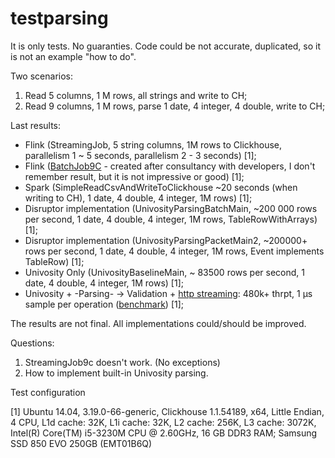 # testparsing

It is only tests.
No guaranties.
Code could be not accurate, duplicated, so it is not an example "how to do".

Two scenarios:

1. Read 5 columns, 1 M rows, all strings and write to CH;
1. Read 9 columns, 1 M rows, parse 1 date, 4 integer, 4 double, write to CH;

Last results:
* Flink (StreamingJob, 5 string columns, 1M rows to Clickhouse, parallelism 1 ~ 5 seconds, parallelism 2 - 3 seconds) [1];
* Flink (<a href="https://github.com/egorlitvinenko/testparsing/blob/master/test-flink/src/main/java/org/egorlitvinenko/testflink/BatchJob9C.java">BatchJob9C</a> - created after consultancy with developers, I don't remember result, but it is not impressive or good) [1];
* Spark (SimpleReadCsvAndWriteToClickhouse ~20 seconds (when writing to CH), 1 date, 4 double, 4 integer, 1M rows) [1];
* Disruptor implementation (UnivosityParsingBatchMain, ~200 000 rows per second, 1 date, 4 double, 4 integer, 1M rows, TableRowWithArrays) [1];
* Disruptor implementation (UnivosityParsingPacketMain2, ~200000+ rows per second, 1 date, 4 double, 4 integer, 1M rows, Event implements TableRow) [1];
* Univosity Only (UnivosityBaselineMain, ~ 83500 rows per second, 1 date, 4 double, 4 integer, 1M rows) [1];
* Univosity + -Parsing- -> Validation + <a href="https://github.com/egorlitvinenko/clickhouse-input-client">http streaming</a>: 480k+ thrpt,  1 µs sample per operation (<a href="https://github.com/egorlitvinenko/testparsing/blob/master/testdisruptor/src/main/java/org/egorlitvinenko/testdisruptor/clickhousestream/FromCreateToLoadBenchmark.java">benchmark</a>) [1];

The results are not final. All implementations could/should be improved.

Questions:

1. StreamingJob9c doesn't work. (No exceptions)
2. How to implement built-in Univosity parsing.

Test configuration

[1] Ubuntu 14.04, 3.19.0-66-generic, Clickhouse 1.1.54189, x64, Little Endian, 4 CPU, L1d cache: 32K, L1i cache: 32K, L2 cache: 256K, L3 cache: 3072K, Intel(R) Core(TM) i5-3230M CPU @ 2.60GHz, 16 GB DDR3 RAM; Samsung SSD 850 EVO 250GB (EMT01B6Q)
